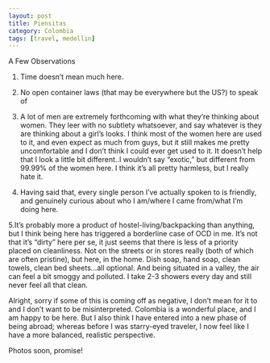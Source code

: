 ```yaml
---
layout: post
title: Piensitas
category: Colombia
tags: [travel, medellin]
---
```


A Few Observations
1. Time doesn’t mean much here. 

2. No open container laws (that may be everywhere but the US?) to speak of

3. A lot of men are extremely forthcoming with what they’re thinking about women. They leer with no subtlety whatsoever, and say whatever is they are thinking about a girl’s looks. I think most of the women here are used to it, and even expect as much from guys, but it still makes me pretty uncomfortable and I don’t think I could ever get used to it. It doesn’t help that I look a little bit different..I wouldn’t say “exotic,” but different from 99.99% of the women here. I think it’s all pretty harmless, but I really hate it. 

4. Having said that, every single person I’ve actually spoken to is friendly, and genuinely curious about who I am/where I came from/what I’m doing here.

5.It’s probably more a product of hostel-living/backpacking  than anything, but I think being here has triggered a borderline case of OCD in me. It’s not that it’s “dirty” here per se, it just seems that there is less of a priority placed on cleanliness. Not on the streets or in stores really (both of which are often pristine), but here, in the home. Dish soap, hand soap, clean towels, clean bed sheets…all optional.  And being situated in a valley, the air can feel a bit smoggy and polluted. I take 2-3 showers every day and still never feel all that clean. 

Alright, sorry if some of this is coming off as negative, I don’t mean for it to and I don’t want to be misinterpreted. Colombia is a wonderful place, and I am happy to be here. But I also think I have entered into a new phase of being abroad; whereas before I was starry-eyed traveler, I now feel like I have a more balanced, realistic perspective. 

Photos soon, promise!

